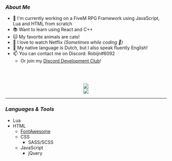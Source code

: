 ### <i>About Me</i>
- 🐌 I'm currently working on a FiveM RPG Framework using JavaScript, Lua and HTML from scratch
- 📚 Want to learn using React and C++
- 🐱 My favorite animals are cats!
- 🎥 I love to watch Netflix <i>(Sometimes while coding 🤭)</i>
- 💬 My native language is Dutch, but I also speak fluently English!
- 📫 You can contact me on Discord: Robijn#6092
     - Or join my <a href="https://discord.gg/QN2PxYWefz">Discord Development Club</a>!

<br><br>

<p align="center">
    <img src="https://github-readme-stats.vercel.app/api?username=RobijnGit&count_private=true&show_icons=true&theme=material-palenight" />
    <br>
    <img src="https://github-readme-stats.vercel.app/api/top-langs/?username=RobijnGit&layout=compact&theme=material-palenight" />
</p>

<hr>

### <i>Languages & Tools</i>
- Lua
- HTML
  - <a href="https://fontawesome.com/" target="_blank">FontAwesome</a>
  - CSS
    - SASS/SCSS
  - JavaScript
    - jQuery
